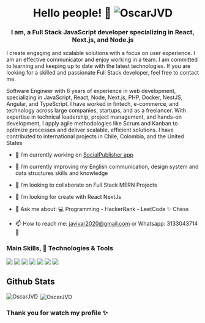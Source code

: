 <h1 align="center">Hello people! 👋 <img src="https://komarev.com/ghpvc/?username=OscarJVD&label=Profile%20views&color=0e75b6&style=flat" alt="OscarJVD" /></h1>
<h3 align="center">I am, a Full Stack JavaScript developer specializing in React, Next.js, and Node.js</h3>
I create engaging and scalable solutions with a focus on user experience. I am an effective communicator and enjoy working in a team. I am committed to learning and keeping up to date with the latest technologies. If you are looking for a skilled and passionate Full Stack developer, feel free to contact me.

Software Engineer with 6 years of experience in web development, specializing in JavaScript, React, Node, Next.js, PHP, Docker, NestJS, Angular, and TypeScript. I have worked in fintech, e-commerce, and technology across large companies, startups, and as a freelancer. With expertise in technical leadership, project management, and hands-on development, I apply agile methodologies like Scrum and Kanban to optimize processes and deliver scalable, efficient solutions. I have contributed to international projects in Chile, Colombia, and the United States

- 🔭 I’m currently working on [SocialPublisher app](https://social-publisher.vercel.app)
- 🌱 I’m currently improving my English communication, design system and data structures skills and knowledge
- 👯 I’m looking to collaborate on Full Stack MERN Projects
- 🤔 I’m looking for create with React NextJs
- 💬 Ask me about:
💻 Programming - HackerRank - LeetCode
✨ Chess

- 📫 How to reach me: javivar2020@gmail.com or Whatsapp: 3133043714 🧩

### Main Skills, 🔧 Technologies & Tools
![](https://img.shields.io/badge/Framework-React-informational?style=flat&logo=react&logoColor=white&color=3bac3a)
![](https://img.shields.io/badge/Language-TypeScript-informational?style=flat&logo=typescript&logoColor=white&color=3bac3a)
![](https://img.shields.io/badge/Language-JavaScript-informational?style=flat&logo=javascript&logoColor=white&color=3bac3a)
![](https://img.shields.io/badge/Database-MongoDB-informational?style=flat&logo=mongodb&logoColor=white&color=3bac3a)
![](https://img.shields.io/badge/Shell-Bash-informational?style=flat&logo=gnu-bash&logoColor=white&color=inactive)
![](https://img.shields.io/badge/Tools-PostgreSQL-informational?style=flat&logo=postgresql&logoColor=white&color=informational)
![](https://img.shields.io/badge/Tools-Docker-informational?style=flat&logo=docker&logoColor=white&color=blue)

## Github Stats
<p><img align="left" src="https://github-readme-stats.vercel.app/api/top-langs?username=OscarJVD&show_icons=true&locale=en&layout=compact&theme=radical" alt="OscarJVD" /></p>
<p>&nbsp;<img align="center" src="https://github-readme-stats.vercel.app/api?username=OscarJVD&show_icons=true&locale=en&theme=radical" alt="OscarJVD" /></p>

### Thank you for watch my profile ✨

